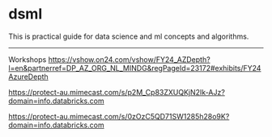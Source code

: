 # dsml
This is practical guide for data science and ml concepts and algorithms.


-----------------------------------------------------------------
Workshops
https://vshow.on24.com/vshow/FY24_AZDepth?l=en&partnerref=DP_AZ_ORG_NL_MINDG&regPageId=23172#exhibits/FY24AzureDepth

https://protect-au.mimecast.com/s/p2M_Cp83ZXUQKjN2Ik-AJz?domain=info.databricks.com

https://protect-au.mimecast.com/s/0zOzC5QD71SW1285h28o9K?domain=info.databricks.com

